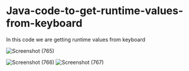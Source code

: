 # Java-code-to-get-runtime-values-from-keyboard

In this code we are getting runtime values from keyboard

![Screenshot (765)](https://github.com/RishabhRaj240/Java-code-to-get-runtime-values-from-keyboard/assets/155876855/1594ebf0-1735-48e6-b8fb-c60535aae73a)

![Screenshot (766)](https://github.com/RishabhRaj240/Java-code-to-get-runtime-values-from-keyboard/assets/155876855/b4e07bcc-3f68-4e18-80e1-b2afc9e91a43)
![Screenshot (767)](https://github.com/RishabhRaj240/Java-code-to-get-runtime-values-from-keyboard/assets/155876855/5cf79584-4b37-4c91-b3be-9c0456489484)
